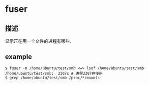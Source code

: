 # fuser

## 描述

显示正在用一个文件的进程有哪些.

## example
```
$ fuser -m /home/ubuntu/test/smb <=> lsof /home/ubuntu/test/smb
/home/ubuntu/test/smb:  3307c # 进程3307在使用
$ grep /home/ubuntu/test/smb /proc/*/mounts
```
